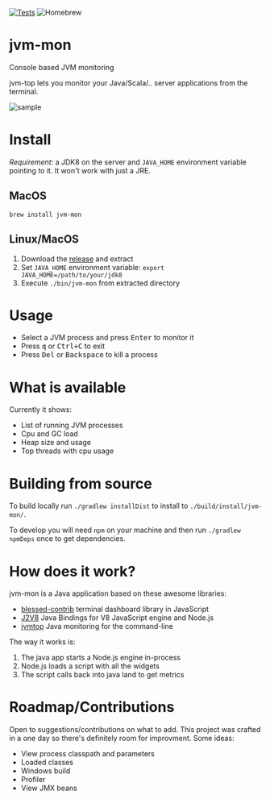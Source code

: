 [![Tests](https://circleci.com/gh/ajermakovics/jvm-mon.svg?style=svg)](https://circleci.com/gh/ajermakovics/jvm-mon)
![Homebrew](https://img.shields.io/homebrew/v/jvm-mon.svg?colorB=green)

# jvm-mon

Console based JVM monitoring

jvm-top lets you monitor your Java/Scala/.. server applications from the terminal. 

![sample](https://github.com/ajermakovics/jvm-mon/releases/download/0.1/jvm-mon.png)

# Install

*Requirement*: a JDK8 on the server and `JAVA_HOME` environment variable pointing to it. It won't work with just a JRE.

## MacOS

```
brew install jvm-mon
```

## Linux/MacOS
 1. Download the [release](https://github.com/ajermakovics/jvm-mon/releases) and extract
 2. Set `JAVA_HOME` environment variable: `export JAVA_HOME=/path/to/your/jdk8`
 3. Execute `./bin/jvm-mon` from extracted directory

# Usage

- Select a JVM process and press <kbd>Enter</kbd> to monitor it
- Press <kbd>q</kbd> or <kbd>Ctrl+C</kbd> to exit
- Press <kbd>Del</kbd> or <kbd>Backspace</kbd> to kill a process

# What is available

Currently it shows:
- List of running JVM processes
- Cpu and GC load
- Heap size and usage
- Top threads with cpu usage

# Building from source

To build locally run `./gradlew installDist` to install to `./build/install/jvm-mon/`.

To develop you will need `npm` on your machine and then run `./gradlew npmDeps` once to get dependencies.

# How does it work?

jvm-mon is a Java application based on these awesome libraries: 
- [blessed-contrib](https://github.com/yaronn/blessed-contrib) terminal dashboard library in JavaScript
- [J2V8](https://github.com/eclipsesource/J2V8) Java Bindings for V8 JavaScript engine and Node.js
- [jvmtop](https://github.com/patric-r/jvmtop) Java monitoring for the command-line

The way it works is:
 1. The java app starts a Node.js engine in-process
 2. Node.js loads a script with all the widgets
 3. The script calls back into java land to get metrics

# Roadmap/Contributions

Open to suggestions/contributions on what to add. This project was crafted in a one day so there's definitely room for improvment.
Some ideas:
- View process classpath and parameters
- Loaded classes
- Windows build
- Profiler
- View JMX beans

